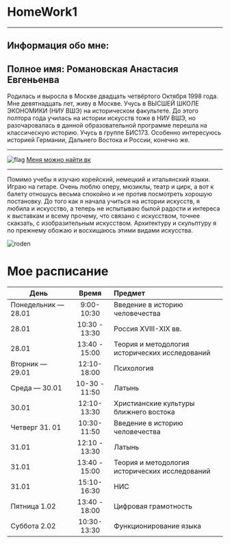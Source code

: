 # HomeWork1
---
## Информация обо мне:
Полное имя: Романовская Анастасия Евгеньенва
---
Родилась и выросла в Москве двадцать четвёртого Октября 1998 года. 
Мне девятнадцать лет, живу в Москве. Учусь в ВЫСШЕЙ ШКОЛЕ ЭКОНОМИКИ (НИУ ВШЭ) на историческом факультете.
До этого полтора года училась на истории искусств тоже в НИУ ВШЭ, но разочаровалась в данной образовательной программе перешла на классическую историю. Учусь в группе БИС173. Особенно интересуюсь историей Германии, Дальнего Востока и России, конечно же. 
 ***
 ![ flag ]( https://upload.wikimedia.org/wikipedia/commons/thumb/f/fb/Flag_of_Germany_%28state%29.svg/1280px-Flag_of_Germany_%28state%29.svg.png )
 [Меня можно найти вк]( https://m.vk.com/reenjolras )
 ***
 Помимо учебы я изучаю корейский, немецкий и итальянский языки. Играю на гитаре. 
 Очень люблю оперу, мюзиклы, театр и цирк, а вот к балету отношусь весьма спокойно и не против посмотреть хорошую постановку. 
 До того как я начала учиться на истории искусств, я любила и искусство, а теперь не испытываю былой радости и интереса к выставкам и всему прочему, что связано с искусством, точнее скакзать, с изобразительным искусством. Архитектуру и скульптуру я по прежнему обожаю и восхищаюсь этими видами искусства. 

![ roden ]( https://encrypted-tbn0.gstatic.com/images?q=tbn:ANd9GcSNO7hJtVRorWY_o1l9bD08GYqK30TjH50krzTXbJvcG6KpKsqx )

# Мое расписание
| День | Время | Предмет |
| --- | :-----: | :------ |
| Понедельник — 28.01 | 9:00-10:30 | Введение в историю человечества |
|   28.01    | 10:30 - 13:30  |     Россия XVIII-XIX вв.         |
|   28.01   | 13:40 - 15:00 |  Теория и методология исторических исследований |
| Вторник — 29.01 | 12:10-18:00 | Психология|
| Среда — 30.01 | 10-30 - 11:50 | Латынь |
| 30.01 | 12:10-13:30 | Христианские культуры ближнего востока |
| Четверг 31. 01 | 10:30-11:50 | Введение в историю человечества |
| 31.01 | 12:10 - 13:30 | Латынь |
| 31.01 | 13:40 - 15:00 | Теория и методология исторических исследований |
| 31.01 | 15:10-16:30 | НИС |
| Пятница 1.02 | 13:40 - 18:00 | Цифровая грамотность |  
| Суббота 2.02 | 10:30-13:30 | Функционирование языка |

